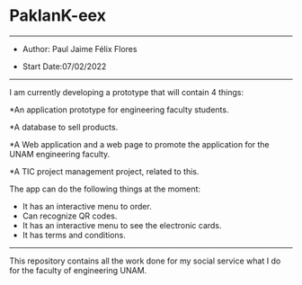 # PaklanK-eex
* ** *****************************************************************************************************************************************

* Author:  Paul Jaime Félix Flores

* Start Date:07/02/2022
* ** *****************************************************************************************************************************************

I am currently developing a prototype that will contain 4 things:

   *An application prototype for engineering faculty students.
   
   *A database to sell products.
   
   *A Web application and a web page to promote the application for the UNAM engineering faculty.
   
   *A TIC project management project, related to this.

The app can do the following things at the moment:

  * It has an interactive menu to order.
  * Can recognize QR codes.
  * It has an interactive menu to see the electronic cards.
  * It has terms and conditions.


* ** *****************************************************************************************************************************************



This repository contains all the work done  for my social service what I do for the faculty of engineering UNAM.






